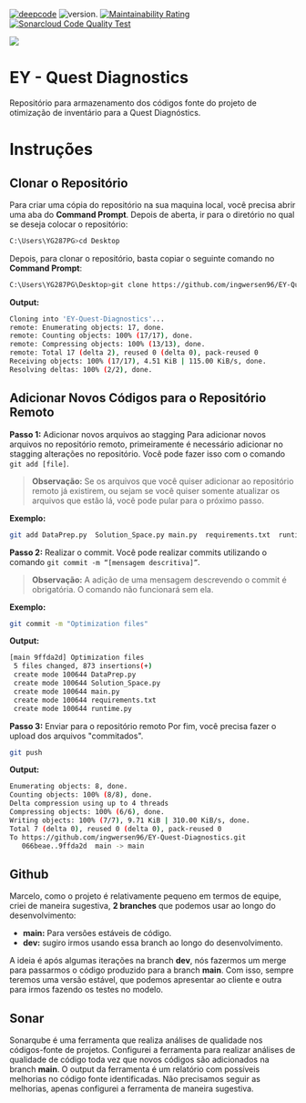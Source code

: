 [![deepcode](https://www.deepcode.ai/api/gh/badge?key=eyJhbGciOiJIUzI1NiIsInR5cCI6IkpXVCJ9.eyJwbGF0Zm9ybTEiOiJnaCIsIm93bmVyMSI6ImluZ3dlcnNlbjk2IiwicmVwbzEiOiJFWS1RdWVzdC1EaWFnbm9zdGljcyIsImluY2x1ZGVMaW50IjpmYWxzZSwiYXV0aG9ySWQiOjEzMzIwLCJpYXQiOjE2MDUxOTU5NDh9.GY0cs_K39qlFuf5meK25js1OJAGhBCqTwWAFwSJPduc)](https://www.deepcode.ai/app/gh/ingwersen96/EY-Quest-Diagnostics/_/dashboard?utm_content=gh%2Fingwersen96%2FEY-Quest-Diagnostics) ![version](https://badgen.net/badge/Version/V1.8/green?icon=github). [![Maintainability Rating](https://sonarcloud.io/api/project_badges/measure?project=ingwersen96_EY-Quest-Diagnostics&metric=sqale_rating&token=afea3e7dc8e10faf0d1ee50e391e00d04254f556)](https://sonarcloud.io/dashboard?id=ingwersen96_EY-Quest-Diagnostics)
[![Sonarcloud Code Quality Test](https://github.com/ingwersen-erik/quest-optimization-model/actions/workflows/build.yml/badge.svg?branch=main&event=status)](https://github.com/ingwersen-erik/quest-optimization-model/actions/workflows/build.yml)


<p align="left">
  <img src="https://github.com/ingwersen96/ANBIMA-Cyber/blob/master/Github/Gifs/EY-animated-logo.gif">
</p>


# EY - Quest Diagnostics

Repositório para armazenamento dos códigos fonte do projeto de otimização de inventário para a Quest Diagnóstics.

# Instruções

## Clonar o Repositório

Para criar uma cópia do repositório na sua maquina local, você precisa abrir uma aba do **Command Prompt**. Depois de aberta, ir para o diretório no qual se deseja colocar o repositório:

```bash
C:\Users\YG287PG>cd Desktop
```

Depois, para clonar o repositório, basta copiar o seguinte comando no **Command Prompt**:

```bash
C:\Users\YG287PG\Desktop>git clone https://github.com/ingwersen96/EY-Quest-Diagnostics.git
```
**Output:**
```bash
Cloning into 'EY-Quest-Diagnostics'...
remote: Enumerating objects: 17, done.
remote: Counting objects: 100% (17/17), done.
remote: Compressing objects: 100% (13/13), done.
remote: Total 17 (delta 2), reused 0 (delta 0), pack-reused 0
Receiving objects: 100% (17/17), 4.51 KiB | 115.00 KiB/s, done.
Resolving deltas: 100% (2/2), done.
```

## Adicionar Novos Códigos para o Repositório Remoto

**Passo 1:** Adicionar novos arquivos ao stagging
Para adicionar novos arquivos no repositório remoto, primeiramente é necessário adicionar no stagging alterações no repositório. Você pode fazer isso com o comando `git add [file]`. 

>**Observação:** Se os arquivos que você quiser adicionar ao repositório remoto já existirem, ou sejam se você quiser somente atualizar os arquivos que estão lá, você pode pular para o próximo passo.

**Exemplo:**
```bash
git add DataPrep.py  Solution_Space.py main.py  requirements.txt  runtime.py
```
**Passo 2:** Realizar o commit.
Você pode realizar commits utilizando o comando `git commit -m “[mensagem descritiva]”`.
>**Observação:** A adição de uma mensagem descrevendo o commit é obrigatória. O comando não funcionará sem ela.

**Exemplo:**
```bash
git commit -m "Optimization files"
```
**Output:**
```bash
[main 9ffda2d] Optimization files
 5 files changed, 873 insertions(+)
 create mode 100644 DataPrep.py
 create mode 100644 Solution_Space.py
 create mode 100644 main.py
 create mode 100644 requirements.txt
 create mode 100644 runtime.py
```

**Passo 3:** Enviar para o repositório remoto
Por fim, você precisa fazer o upload dos arquivos "commitados".

```bash
git push
```
**Output:**
```bash
Enumerating objects: 8, done.
Counting objects: 100% (8/8), done.
Delta compression using up to 4 threads
Compressing objects: 100% (6/6), done.
Writing objects: 100% (7/7), 9.71 KiB | 310.00 KiB/s, done.
Total 7 (delta 0), reused 0 (delta 0), pack-reused 0
To https://github.com/ingwersen96/EY-Quest-Diagnostics.git
   066beae..9ffda2d  main -> main
```

## Github

Marcelo, como o projeto é relativamente pequeno em termos de equipe, criei de maneira sugestiva, **2 branches** que podemos usar ao longo do desenvolvimento:

* **main:** Para versões estáveis de código. 
* **dev:** sugiro irmos usando essa branch ao longo do desenvolvimento.

A ideia é após algumas iterações na branch **dev**, nós fazermos um merge para passarmos o código produzido para a branch **main**. Com isso, sempre teremos uma versão estável, que podemos apresentar ao cliente e outra para irmos fazendo os testes no modelo.

## Sonar

Sonarqube é uma ferramenta que realiza análises de qualidade nos códigos-fonte de projetos. Configurei a ferramenta para realizar análises de qualidade de código toda vez que novos códigos são adicionados na branch **main**. O output da ferramenta é um relatório com possíveis melhorias no código fonte identificadas. Não precisamos seguir as melhorias, apenas configurei a ferramenta de maneira sugestiva.
